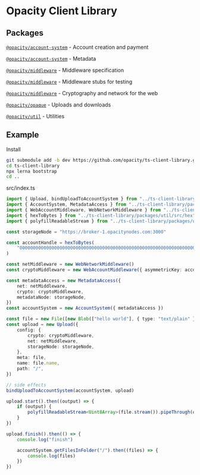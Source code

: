 # Opacity Client Library

## Packages

[`@opacity/account-system`](./packages/account-management) - Account creation and payment

[`@opacity/account-system`](./packages/account-system) - Metadata

[`@opacity/middleware`](./packages/middleware) - Middleware specification

[`@opacity/middleware`](./packages/middleware-stub) - Middleware stubs for testing

[`@opacity/middleware`](./packages/middleware-web) - Cryptography and network for the web

[`@opacity/opaque`](./packages/opaque) - Uploads and downloads

[`@opacity/util`](./packages/util) - Utilities

## Example

Install

```sh
git submodule add -b dev https://github.com/opacity/ts-client-library.git
cd ts-client-library
npx lerna bootstrap
cd ..
```

src/index.ts

```ts
import { Upload, bindUploadToAccountSystem } from "../ts-client-library/packages/opaque"
import { AccountSystem, MetadataAccess } from "../ts-client-library/packages/account-system"
import { WebAccountMiddleware, WebNetworkMiddleware } from "../ts-client-library/packages/middleware-web"
import { hexToBytes } from "../ts-client-library/packages/util/src/hex"
import { polyfillReadableStream } from "../ts-client-library/packages/util/src/streams"

const storageNode = "https://broker-1.opacitynodes.com:3000"

const accountHandle = hexToBytes(
	"00000000000000000000000000000000000000000000000000000000000000000000000000000000000000000000000000000000000000000000000000000000",
)

const netMiddleware = new WebNetworkMiddleware()
const cryptoMiddleware = new WebAccountMiddleware({ asymmetricKey: accountHandle })

const metadataAccess = new MetadataAccess({
	net: netMiddleware,
	crypto: cryptoMiddleware,
	metadataNode: storageNode,
})
const accountSystem = new AccountSystem({ metadataAccess })

const file = new File([new Blob(["hello world"], { type: "text/plain" })], "hello.txt")
const upload = new Upload({
	config: {
		crypto: cryptoMiddleware,
		net: netMiddleware,
		storageNode: storageNode,
	},
	meta: file,
	name: file.name,
	path: "/",
})

// side effects
bindUploadToAccountSystem(accountSystem, upload)

upload.start().then((output) => {
	if (output) {
		polyfillReadableStream<Uint8Array>(file.stream()).pipeThrough(output)
	}
})

upload.finish().then(() => {
	console.log("finish")

	accountSystem.getFilesInFolder("/").then((files) => {
		console.log(files)
	})
})
```
